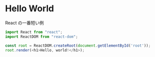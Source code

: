 # Hello World

React の一番短い例

```js:main.js
import React from "react";
import ReactDOM from "react-dom";

const root = ReactDOM.createRoot(document.getElementById('root'));
root.render(<h1>Hello, world!</h1>);
```
